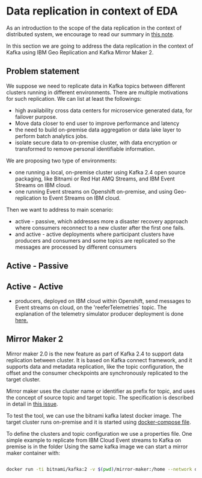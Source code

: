 # Data replication in context of EDA

As an introduction to the scope of the data replication in the context of distributed system, we encourage to read our summary in [this note](https://ibm-cloud-architecture.github.io/refarch-data-ai-analytics/data/data-replication/).

In this section we are going to address the data replication in the context of Kafka using IBM Geo Replication and Kafka Mirror Maker 2.

## Problem statement

We suppose we need to replicate data in Kafka topics between different clusters running in different environments. There are multiple motivations for such replication. We can list at least the followings:

* high availability cross data centers for microservice generated data, for failover purpose.
* Move data closer to end user to improve performance and latency
* the need to build on-premise data aggregation or data lake layer to perform batch analytics jobs.
* isolate secure data to on-premise cluster, with data encryption or transformed to remove personal identifiable information.

We are proposing two type of environments:

* one running a local, on-premise cluster using Kafka 2.4 open source packaging, like Bitnami or Red Hat AMQ Streams, and IBM Event Streams on IBM cloud.
* one running Event streams on Openshift on-premise, and using Geo-replication to Event Streams on IBM cloud.

Then we want to address to main scenario: 

* active - passive, which addresses more a disaster recovery approach where consumers reconnect to a new cluster after the first one fails.
* and active - active deployments where participant clusters have producers and consumers and some topics are replicated so the messages are processed by different consumers

## Active - Passive

## Active - Active

* producers, deployed on IBM cloud within Openshift, send messages to Event streams on cloud, on the 'reeferTelemetries` topic. The explanation of the telemetry simulator producer deployment is done [here.](https://ibm-cloud-architecture.github.io/refarch-reefer-ml/infuse/simul-app/#prepare-for-kubernetes-deployment)

## Mirror Maker 2

Mirror maker 2.0 is the new feature as part of Kafka 2.4 to support data replication between cluster. It is based on Kafka connect framework, and it supports data and metadata replication, like the topic configuration, the offset and the consumer checkpoints are synchronously replicated to the target cluster.

Mirror maker uses the cluster name or identifier as prefix for topic, and uses the concept of source topic and target topic. The specification is described in detail in [this issue](https://cwiki.apache.org/confluence/display/KAFKA/KIP-382%3A+MirrorMaker+2.0#KIP-382:MirrorMaker2.0-RemoteTopics,Partitions).

To test the tool, we can use the bitnami kafka latest docker image. The target cluster runs on-premise and it is started using [docker-compose file]().

To define the clusters and topic configuration we use a properties file. One simple example to replicate from IBM Cloud Event streams to Kafka on premise is in the folder []()
Using the same kafka image we can start a mirror maker container with:

```properties

```

```bash
docker run -ti bitnami/kafka:2 -v $(pwd)/mirror-maker:/home --network docker_default bash
```
